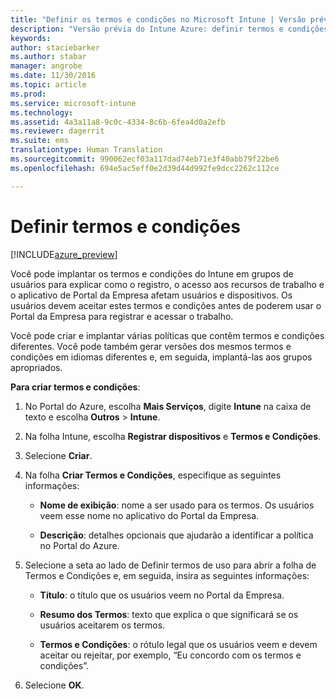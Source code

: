 ```yaml
---
title: "Definir os termos e condições no Microsoft Intune | Versão prévia do Intune Azure | Microsoft Docs"
description: "Versão prévia do Intune Azure: definir termos e condições que os usuários veem no Portal da Empresa do Intune. "
keywords: 
author: staciebarker
ms.author: stabar
manager: angrobe
ms.date: 11/30/2016
ms.topic: article
ms.prod: 
ms.service: microsoft-intune
ms.technology: 
ms.assetid: 4a3a11a8-9c0c-4334-8c6b-6fea4d0a2efb
ms.reviewer: dagerrit
ms.suite: ems
translationtype: Human Translation
ms.sourcegitcommit: 990062ecf03a117dad74eb71e3f40abb79f22be6
ms.openlocfilehash: 694e5ac5eff0e2d39d44d992fe9dcc2262c112ce

---
```


# <a name="set-terms-and-conditions"></a>Definir termos e condições 

[!INCLUDE[azure_preview](../includes/azure_preview.md)]

Você pode implantar os termos e condições do Intune em grupos de usuários para explicar como o registro, o acesso aos recursos de trabalho e o aplicativo de Portal da Empresa afetam usuários e dispositivos. Os usuários devem aceitar estes termos e condições antes de poderem usar o Portal da Empresa para registrar e acessar o trabalho.

Você pode criar e implantar várias políticas que contêm termos e condições diferentes. Você pode também gerar versões dos mesmos termos e condições em idiomas diferentes e, em seguida, implantá-las aos grupos apropriados.

**Para criar termos e condições**:

1. No Portal do Azure, escolha **Mais Serviços**, digite **Intune** na caixa de texto e escolha **Outros** > **Intune**.

2. Na folha Intune, escolha **Registrar dispositivos** e **Termos e Condições**.

3. Selecione **Criar**.

4. Na folha **Criar Termos e Condições**, especifique as seguintes informações:

   - **Nome de exibição**: nome a ser usado para os termos. Os usuários veem esse nome no aplicativo do Portal da Empresa.

   - **Descrição**: detalhes opcionais que ajudarão a identificar a política no Portal do Azure.

5. Selecione a seta ao lado de Definir termos de uso para abrir a folha de Termos e Condições e, em seguida, insira as seguintes informações:

   - **Título**: o título que os usuários veem no Portal da Empresa.

   - **Resumo dos Termos**: texto que explica o que significará se os usuários aceitarem os termos.

   - **Termos e Condições**: o rótulo legal que os usuários veem e devem aceitar ou rejeitar, por exemplo, “Eu concordo com os termos e condições”.

6. Selecione **OK**.



<!--HONumber=Feb17_HO1-->


